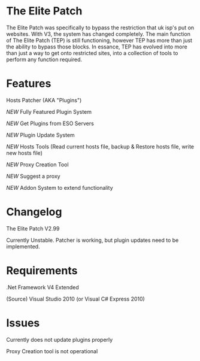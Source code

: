 The Elite Patch
==========
The Elite Patch was specifically to bypass the restriction that uk isp's put on websites. With V3, the system has changed completely. The main function of The Elite Patch (TEP) is still functioning, however TEP has more than just the ability to bypass those blocks. In essance, TEP has evolved into more than just a way to get onto restricted sites, into a collection of tools to perform any function required.

Features
==========
Hosts Patcher (AKA "Plugins")

*NEW* Fully Featured Plugin System

*NEW* Get Plugins from ESO Servers

*NEW* Plugin Update System

*NEW* Hosts Tools (Read current hosts file, backup & Restore hosts file, write new hosts file)

*NEW* Proxy Creation Tool

*NEW* Suggest a proxy

*NEW* Addon System to extend functionality


Changelog
==========
The Elite Patch V2.99

Currently Unstable. Patcher is working, but plugin updates need to be implemented. 


Requirements
==========
.Net Framework V4 Extended

(Source) Visual Studio 2010 (or Visual C# Express 2010)

Issues
==========
Currently does not update plugins properly

Proxy Creation tool is not operational
